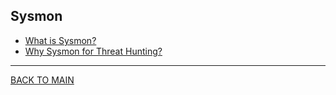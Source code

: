 ## Sysmon

- [What is Sysmon?](./00_intro.md)
- [Why Sysmon for Threat Hunting?](./01_why.md)

___

[BACK TO MAIN](../../README.md)